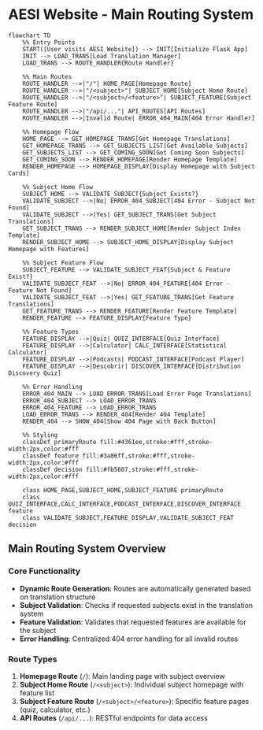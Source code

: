 # AESI Website - Main Routing System

```mermaid
flowchart TD
    %% Entry Points
    START([User visits AESI Website]) --> INIT[Initialize Flask App]
    INIT --> LOAD_TRANS[Load Translation Manager]
    LOAD_TRANS --> ROUTE_HANDLER{Route Handler}
    
    %% Main Routes
    ROUTE_HANDLER -->|"/"| HOME_PAGE[Homepage Route]
    ROUTE_HANDLER -->|"/<subject>"| SUBJECT_HOME[Subject Home Route]
    ROUTE_HANDLER -->|"/<subject>/<feature>"| SUBJECT_FEATURE[Subject Feature Route]
    ROUTE_HANDLER -->|"/api/..."| API_ROUTES[API Routes]
    ROUTE_HANDLER -->|Invalid Route| ERROR_404_MAIN[404 Error Handler]
    
    %% Homepage Flow
    HOME_PAGE --> GET_HOMEPAGE_TRANS[Get Homepage Translations]
    GET_HOMEPAGE_TRANS --> GET_SUBJECTS_LIST[Get Available Subjects]
    GET_SUBJECTS_LIST --> GET_COMING_SOON[Get Coming Soon Subjects]
    GET_COMING_SOON --> RENDER_HOMEPAGE[Render Homepage Template]
    RENDER_HOMEPAGE --> HOMEPAGE_DISPLAY[Display Homepage with Subject Cards]
    
    %% Subject Home Flow
    SUBJECT_HOME --> VALIDATE_SUBJECT{Subject Exists?}
    VALIDATE_SUBJECT -->|No| ERROR_404_SUBJECT[404 Error - Subject Not Found]
    VALIDATE_SUBJECT -->|Yes| GET_SUBJECT_TRANS[Get Subject Translations]
    GET_SUBJECT_TRANS --> RENDER_SUBJECT_HOME[Render Subject Index Template]
    RENDER_SUBJECT_HOME --> SUBJECT_HOME_DISPLAY[Display Subject Homepage with Features]
    
    %% Subject Feature Flow
    SUBJECT_FEATURE --> VALIDATE_SUBJECT_FEAT{Subject & Feature Exist?}
    VALIDATE_SUBJECT_FEAT -->|No| ERROR_404_FEATURE[404 Error - Feature Not Found]
    VALIDATE_SUBJECT_FEAT -->|Yes| GET_FEATURE_TRANS[Get Feature Translations]
    GET_FEATURE_TRANS --> RENDER_FEATURE[Render Feature Template]
    RENDER_FEATURE --> FEATURE_DISPLAY{Feature Type}
    
    %% Feature Types
    FEATURE_DISPLAY -->|Quiz| QUIZ_INTERFACE[Quiz Interface]
    FEATURE_DISPLAY -->|Calculator| CALC_INTERFACE[Statistical Calculator]
    FEATURE_DISPLAY -->|Podcasts| PODCAST_INTERFACE[Podcast Player]
    FEATURE_DISPLAY -->|Descobrir| DISCOVER_INTERFACE[Distribution Discovery Quiz]
    
    %% Error Handling
    ERROR_404_MAIN --> LOAD_ERROR_TRANS[Load Error Page Translations]
    ERROR_404_SUBJECT --> LOAD_ERROR_TRANS
    ERROR_404_FEATURE --> LOAD_ERROR_TRANS
    LOAD_ERROR_TRANS --> RENDER_404[Render 404 Template]
    RENDER_404 --> SHOW_404[Show 404 Page with Back Button]
    
    %% Styling
    classDef primaryRoute fill:#4361ee,stroke:#fff,stroke-width:2px,color:#fff
    classDef feature fill:#3a86ff,stroke:#fff,stroke-width:2px,color:#fff
    classDef decision fill:#fb5607,stroke:#fff,stroke-width:2px,color:#fff
    
    class HOME_PAGE,SUBJECT_HOME,SUBJECT_FEATURE primaryRoute
    class QUIZ_INTERFACE,CALC_INTERFACE,PODCAST_INTERFACE,DISCOVER_INTERFACE feature
    class VALIDATE_SUBJECT,FEATURE_DISPLAY,VALIDATE_SUBJECT_FEAT decision
```

## Main Routing System Overview

### Core Functionality
- **Dynamic Route Generation**: Routes are automatically generated based on translation structure
- **Subject Validation**: Checks if requested subjects exist in the translation system
- **Feature Validation**: Validates that requested features are available for the subject
- **Error Handling**: Centralized 404 error handling for all invalid routes

### Route Types
1. **Homepage Route** (`/`): Main landing page with subject overview
2. **Subject Home Route** (`/<subject>`): Individual subject homepage with feature list
3. **Subject Feature Route** (`/<subject>/<feature>`): Specific feature pages (quiz, calculator, etc.)
4. **API Routes** (`/api/...`): RESTful endpoints for data access

